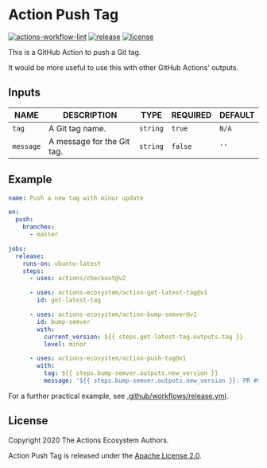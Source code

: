 # Action Push Tag

[![actions-workflow-lint][actions-workflow-lint-badge]][actions-workflow-lint]
[![release][release-badge]][release]
[![license][license-badge]][license]

This is a GitHub Action to push a Git tag.

It would be more useful to use this with other GitHub Actions' outputs.

## Inputs

|   NAME    |        DESCRIPTION         |   TYPE   | REQUIRED | DEFAULT |
| --------- | -------------------------- | -------- | -------- | ------- |
| `tag`     | A Git tag name.            | `string` | `true`   | `N/A`   |
| `message` | A message for the Git tag. | `string` | `false`  | `''`    |

## Example

```yaml
name: Push a new tag with minor update

on:
  push:
    branches:
      - master

jobs:
  release:
    runs-on: ubuntu-latest
    steps:
      - uses: actions/checkout@v2

      - uses: actions-ecosystem/action-get-latest-tag@v1
        id: get-latest-tag

      - uses: actions-ecosystem/action-bump-semver@v1
        id: bump-semver
        with:
          current_version: ${{ steps.get-latest-tag.outputs.tag }}
          level: minor

      - uses: actions-ecosystem/action-push-tag@v1
        with:
          tag: ${{ steps.bump-semver.outputs.new_version }}
          message: '${{ steps.bump-semver.outputs.new_version }}: PR #${{ github.event.pull_request.number }} ${{ github.event.pull_request.title }}'
```

For a further practical example, see [.github/workflows/release.yml](.github/workflows/release.yml).

## License

Copyright 2020 The Actions Ecosystem Authors.

Action Push Tag is released under the [Apache License 2.0](./LICENSE).

<!-- badge links -->

[actions-workflow-lint]: https://github.com/actions-ecosystem/action-push-tag/actions?query=workflow%3ALint
[actions-workflow-lint-badge]: https://img.shields.io/github/workflow/status/actions-ecosystem/action-push-tag/Lint?label=Lint&style=for-the-badge&logo=github

[release]: https://github.com/actions-ecosystem/action-push-tag/releases
[release-badge]: https://img.shields.io/github/v/release/actions-ecosystem/action-push-tag?style=for-the-badge&logo=github

[license]: LICENSE
[license-badge]: https://img.shields.io/github/license/actions-ecosystem/action-add-labels?style=for-the-badge
